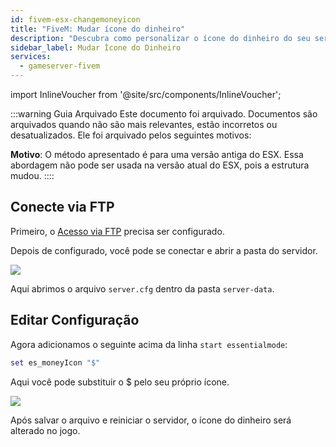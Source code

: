 ```yaml
---
id: fivem-esx-changemoneyicon
title: "FiveM: Mudar ícone do dinheiro"
description: "Descubra como personalizar o ícone do dinheiro do seu servidor para uma experiência in-game mais única → Saiba mais agora"
sidebar_label: Mudar Ícone do Dinheiro
services:
  - gameserver-fivem
---
```


import InlineVoucher from '@site/src/components/InlineVoucher';

:::warning Guia Arquivado
Este documento foi arquivado. Documentos são arquivados quando não são mais relevantes, estão incorretos ou desatualizados. Ele foi arquivado pelos seguintes motivos:

**Motivo**: O método apresentado é para uma versão antiga do ESX. Essa abordagem não pode ser usada na versão atual do ESX, pois a estrutura mudou.
::::



<InlineVoucher />

## Conecte via FTP

Primeiro, o [Acesso via FTP](gameserver-ftpaccess.md) precisa ser configurado.


Depois de configurado, você pode se conectar e abrir a pasta do servidor.

![](https://screensaver01.zap-hosting.com/index.php/s/pxEfN8qRjRJGWzN/preview)


Aqui abrimos o arquivo `server.cfg` dentro da pasta `server-data`.

## Editar Configuração

Agora adicionamos o seguinte acima da linha `start essentialmode`:

```Lua
set es_moneyIcon "$"
```

Aqui você pode substituir o $ pelo seu próprio ícone.

![](https://screensaver01.zap-hosting.com/index.php/s/gYapTyixG98AQo5/preview)


Após salvar o arquivo e reiniciar o servidor, o ícone do dinheiro será alterado no jogo.

<InlineVoucher />